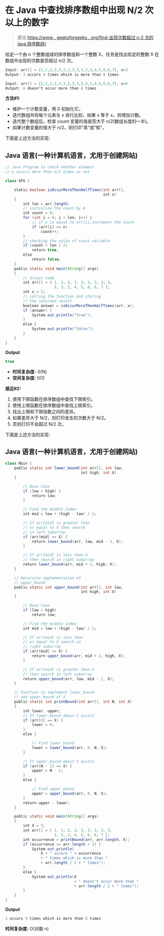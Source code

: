 # 在 Java 中查找排序数组中出现 N/2 次以上的数字

> 原文:[https://www . geeksforgeeks . org/find-出现次数超过 n-2 次的 java 排序数组/](https://www.geeksforgeeks.org/find-occurrence-of-number-more-than-n-2-times-in-a-sorted-array-in-java/)

给定一个由 n 个整数组成的排序数组和一个整数 X，任务是找出给定的整数 X 在数组中出现的次数是否超过 n/2 次。

```java
Input: arr[] = {1,1,2,3,3,3,3,3,3,3,3,3,4,5,6,6,7}, x=3
Output: 3 occurs 9 times which is more than 8 times

Input: arr[] = {1,1,2,3,3,3,3,3,3,3,3,3,4,5,6,6,7}, x=6
Output: 6 doesn't occur more than 8 times
```

**方法#1:**

*   维护一个计数变量，用 0 初始化它。
*   迭代数组并将每个元素与 x 进行比较，如果 x 等于 x，则增加计数。
*   迭代整个数组后，检查 count 变量的值是否大于 n/2(数组长度的一半)。
*   如果计数变量的值大于 n/2，则打印“真”或“假”。

下面是上述方法的实现:

## Java 语言(一种计算机语言，尤用于创建网站)

```java
// Java Program to check whether element
// x occurs more then n/2 times or not

class GFG {

    static boolean isOccurMoreThenHalfTimes(int arr[],
                                            int x)
    {
        int len = arr.length;
        // initialize the count by 0
        int count = 0;
        for (int i = 0; i < len; i++) {
            // if x is equal to arr[i],increment the count
            if (arr[i] == x)
                count++;
        }
        // checking the value of count variable
        if (count > len / 2)
            return true;
        else
            return false;
    }
    public static void main(String[] args)
    {
        // driver code
        int arr[] = { 1, 1, 2, 3, 3, 3, 3, 3, 3,
                      3, 3, 3, 4, 5, 6, 6, 7 };
        int x = 3;
        // calling the function and storing
        // the returned result
        boolean answer = isOccurMoreThenHalfTimes(arr, x);
        if (answer) {
            System.out.println("true");
        }
        else {
            System.out.println("false");
        }
    }
}
```

**Output**

```java
true
```

*   **时间复杂度-** 0(N)
*   **空间复杂度:** 0(1)

**接近#2:**

1.  使用下限函数在排序数组中查找下限索引。
2.  使用上限函数在排序数组中查找上限索引。
3.  找出上限和下限指数之间的差异。
4.  如果差异大于 N/2，则打印发生的次数大于 N/2。
5.  否则打印不会超过 N/2 次。

下面是上述方法的实现:

## Java 语言(一种计算机语言，尤用于创建网站)

```java
class Main {
    public static int lower_bound(int arr[], int low,
                                  int high, int X)
    {

        // Base Case
        if (low > high) {
            return low;
        }

        // Find the middle index
        int mid = low + (high - low) / 2;

        // If arr[mid] is greater than
        // or equal to X then search
        // in left subarray
        if (arr[mid] >= X) {
            return lower_bound(arr, low, mid - 1, X);
        }

        // If arr[mid] is less than X
        // then search in right subarray
        return lower_bound(arr, mid + 1, high, X);
    }

    // Recursive implementation of
    // upper_bound
    public static int upper_bound(int arr[], int low,
                                  int high, int X)
    {

        // Base Case
        if (low > high)
            return low;

        // Find the middle index
        int mid = low + (high - low) / 2;

        // If arr[mid] is less than
        // or equal to X search in
        // right subarray
        if (arr[mid] <= X) {
            return upper_bound(arr, mid + 1, high, X);
        }

        // If arr[mid] is greater than X
        // then search in left subarray
        return upper_bound(arr, low, mid - 1, X);
    }

    // Function to implement lower_bound
    // and upper_bound of X
    public static int printBound(int arr[], int N, int X)
    {
        int lower, upper;
        // If lower_bound doesn't exists
        if (arr[0] == X) {
            lower = 0;
        }
        else {

            // Find lower_bound
            lower = lower_bound(arr, 0, N, X);
        }

        // If upper_bound doesn't exists
        if (arr[N - 1] == X) {
            upper = N - 1;
        }
        else {

            // Find upper_bound
            upper = upper_bound(arr, 0, N, X);
        }
        return upper - lower;
    }

    public static void main(String[] args)
    {
        int X = 3;
        int arr[] = { 1, 1, 2, 3, 3, 3, 3, 3, 3,
                      3, 3, 3, 4, 5, 6, 6, 7 };
        int occurrence = printBound(arr, arr.length, X);
        if (occurrence >= arr.length / 2) {
            System.out.println(
                X + " occurs " + occurrence
                + " times which is more than "
                + arr.length / 2 + " times");
        }
        else {
            System.out.println(X
                               + " doesn't occur more than "
                               + arr.length / 2 + " times");
        }
    }
}
```

**Output**

```java
3 occurs 9 times which is more than 8 times
```

**时间复杂度:** O(对数 n)